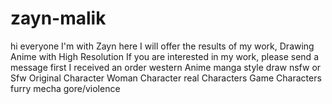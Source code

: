 # zayn-malik
hi everyone I'm with Zayn here I will offer the results of my work, Drawing Anime with High Resolution If you are interested in my work, please send a message first  I received an order western Anime manga style draw nsfw or Sfw Original Character Woman Character real Characters Game Characters furry mecha gore/violence
